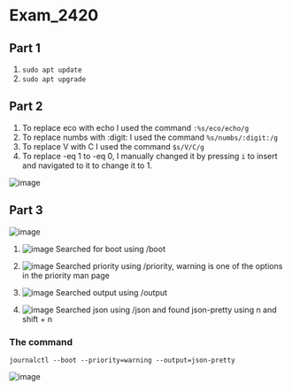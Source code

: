 # Exam_2420

## Part 1

1. ```sudo apt update```
2. ```sudo apt upgrade```

## Part 2

1. To replace eco with echo I used the command ```:%s/eco/echo/g```
2. To replace numbs with :digit: I used the command ```%s/numbs/:digit:/g```
3. To replace V with C I used the command ```$s/V/C/g```
4. To replace -eq 1 to -eq 0, I manually changed it by pressing ```i``` to insert and navigated to it to change it to 1.

![image](https://user-images.githubusercontent.com/97579029/206561369-983a17dc-9c9e-4737-8f7d-1680e7d73dfb.png)

## Part 3

![image](https://user-images.githubusercontent.com/97579029/206561712-d167b1d6-26fb-4a16-8d4c-cf2b1ec3db40.png)

 
1. ![image](https://user-images.githubusercontent.com/97579029/206562251-d939e573-afe2-4d87-92b7-c16e2b8cb761.png)
Searched for boot using /boot

 
2. ![image](https://user-images.githubusercontent.com/97579029/206562480-fff69932-339f-4a0a-ad84-6b1c64610a33.png)
Searched priority using /priority, warning is one of the options in the priority man page


3. ![image](https://user-images.githubusercontent.com/97579029/206563272-3c326ff7-ec70-4296-82de-37d5d2683b04.png)
Searched output using /output


4. ![image](https://user-images.githubusercontent.com/97579029/206562875-fa03441c-19cd-4478-b930-9a23de3a6061.png)
Searched json using /json and found json-pretty using n and shift + n

### The command

```journalctl --boot --priority=warning --output=json-pretty```

![image](https://user-images.githubusercontent.com/97579029/206563860-3102d534-f159-4cd0-8758-6c078ba69b2e.png)



